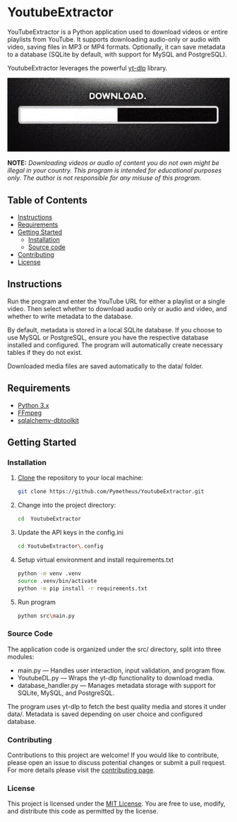 # YoutubeExtractor

YouTubeExtractor is a Python application used to download videos or entire playlists from YouTube. 
It supports downloading audio-only or audio with video, saving files in MP3 or MP4 formats.
Optionally, it can save metadata to a database (SQLite by default, with support for MySQL and PostgreSQL).

YoutubeExtractor leverages the powerful [yt-dlp](https://github.com/yt-dlp/yt-dlp) library.

<p align="center">
  <img src="res/Downloading.png" />
</p>

**NOTE:** *Downloading videos or audio of content you do not own might be illegal in your country. 
This program is intended for educational purposes only. 
The author is not responsible for any misuse of this program.*

## Table of Contents

- [Instructions](#Instructions)
- [Requirements](#requirements)
- [Getting Started](#getting-started)
  - [Installation](#installation)
  - [Source code](#source-code)
- [Contributing](#contributing)
- [License](#license)

## Instructions
Run the program and enter the YouTube URL for either a playlist or a single video.
Then select whether to download audio only or audio and video, and whether to write metadata to the database.

By default, metadata is stored in a local SQLite database.
If you choose to use MySQL or PostgreSQL, ensure you have the respective database installed and configured.
The program will automatically create necessary tables if they do not exist.

Downloaded media files are saved automatically to the data/ folder.

## Requirements
- [Python 3.x](https://www.python.org/downloads/)
- [FFmpeg](https://www.gyan.dev/ffmpeg/builds/)
- [sqlalchemy-dbtoolkit](https://github.com/Pymetheus/sqlalchemy-dbtoolkit)


## Getting Started
### Installation

1. [Clone](https://docs.github.com/en/repositories/creating-and-managing-repositories/cloning-a-repository) the repository to your local machine:

    ```bash
    git clone https://github.com/Pymetheus/YoutubeExtractor.git
    ```

2. Change into the project directory:

    ```bash
    cd  YoutubeExtractor
    ```
3. Update the API keys in the config.ini

    ```bash
   cd YoutubeExtractor\.config
   ```
4. Setup virtual environment and install requirements.txt

    ```bash
    python -m venv .venv
    source .venv/bin/activate
    python -m pip install -r requirements.txt
   ```
   
5. Run program

    ```bash
    python src\main.py
   ```
   
### Source Code
The application code is organized under the src/ directory, split into three modules:
- main.py — Handles user interaction, input validation, and program flow.
- YoutubeDL.py — Wraps the yt-dlp functionality to download media.
- database_handler.py — Manages metadata storage with support for SQLite, MySQL, and PostgreSQL.

The program uses yt-dlp to fetch the best quality media and stores it under data/. 
Metadata is saved depending on user choice and configured database.

### Contributing
Contributions to this project are welcome! If you would like to contribute, 
please open an issue to discuss potential changes or submit a pull request.
For more details please visit the [contributing page](docs/CONTRIBUTING.md).

### License

This project is licensed under the [MIT License](LICENSE.md). 
You are free to use, modify, and distribute this code as permitted by the license.